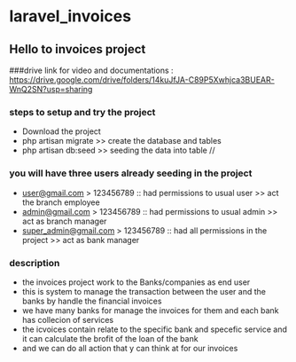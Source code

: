 
# laravel_invoices
## Hello to invoices project
###drive link for video and documentations 
: https://drive.google.com/drive/folders/14kuJfJA-C89P5Xwhjca3BUEAR-WnQ2SN?usp=sharing
### steps to setup and try the project 
-  Download the project
-  php artisan migrate >> create the database and tables
-   php artisan db:seed >> seeding the data into table 
//
### you will have three users already seeding in the project
- user@gmail.com > 123456789        :: had permissions to usual user         >> act the branch employee
- admin@gmail.com > 123456789       :: had permissions to usual admin        >> act as branch manager 
- super_admin@gmail.com > 123456789 :: had all permissions in the project    >> act as bank manager

### description 
- the invoices project work to the Banks/companies as end user
- this is system to manage the transaction between the user and the banks by handle the financial invoices
- we have many banks for manage the invoices for them and each bank has collecion of services
- the icvoices contain relate to the specific bank and specefic service and it can calculate the brofit of the loan of the bank
- and we can do all action that y can think at for our invoices
